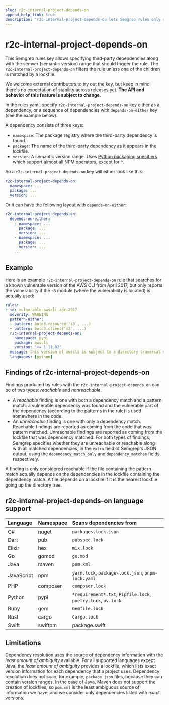 ```yaml
---
slug: r2c-internal-project-depends-on
append_help_link: true
description: "r2c-internal-project-depends-on lets Semgrep rules only return results if the project depends on a specific version of a third-party package."
---
```


# r2c-internal-project-depends-on

This Semgrep rules key allows specifying third-party dependencies along with the semver (semantic version) range that should trigger the rule. The `r2c-internal-project-depends-on` filters the rule unless one of the children is matched by a lockfile. 

We welcome external contributors to try out the key, but keep in mind there's no expectation of stability across releases yet. **The API and behavior of this feature is subject to change**.

In the rules.yaml, specify `r2c-internal-project-depends-on` key either as a dependency, or a sequence of dependencies with `depends-on-either` key (see the example below).

A dependency consists of three keys:

* `namespace`: The package registry where the third-party dependency is found.
* `package`: The name of the third-party dependency as it appears in the lockfile.
* `version`: A semantic version range. Uses [Python packaging specifiers](https://packaging.pypa.io/en/latest/specifiers.html) which support almost all NPM operators, except for `^`.

So a `r2c-internal-project-depends-on` key will either look like this:
```yaml
r2c-internal-project-depends-on:
  namespace: ...
  package: ...
  version: ...
```

Or it can have the following layout with `depends-on-either`:

```yaml
r2c-internal-project-depends-on:
  depends-on-either:
    - namespace: ...
      package: ...
      version: ...
    - namespace: ...
      package: ...
      version: ...
    ...
```

## Example

Here is an example `r2c-internal-project-depends-on` rule that searches for a known vulnerable version of the AWS CLI from April 2017, but only reports the vulnerability if the `s3` module (where the vulnerability is located) is actually used:

```yaml
rules:
- id: vulnerable-awscli-apr-2017
  severity: WARNING
  pattern-either:
  - pattern: boto3.resource('s3', ...)
  - pattern: boto3.client('s3', ...)
  r2c-internal-project-depends-on:
    namespace: pypi
    package: awscli
    version: "<= 1.11.82"
  message: this version of awscli is subject to a directory traversal vulnerability in the s3 module
  languages: [python]
```

## Findings of r2c-internal-project-depends-on

Findings produced by rules with the `r2c-internal-project-depends-on` can be of two types: _reachable_ and _nonreachable_.

- A _reachable_ finding is one with both a dependency match and a pattern match: a vulnerable dependency was found and the vulnerable part of the dependency (according to the patterns in the rule) is used somewhere in the code.
- An _unreachable_ finding is one with only a dependency match. Reachable findings are reported as coming from the code that was pattern matched. Unreachable findings are reported as coming from the lockfile that was dependency matched. For both types of findings, Semgrep specifies whether they are unreachable or reachable along with all matched dependencies, in the `extra` field of Semgrep's JSON output, using the `dependency_match_only` and `dependency_matches` fields, respectively.

A finding is only considered reachable if the file containing the pattern match actually depends on the dependencies in the lockfile containing the dependency match. A file depends on a lockfile if it is the nearest lockfile going up the directory tree.

## r2c-internal-project-depends-on language support 

| Language   | Namespace  | Scans dependencies from                                       |
|:---------- |:-----------|:--------------------------------------------------------------|
| C#         | nuget      | `packages.lock.json`                                          |
| Dart       | pub        | `pubspec.lock`                                                |
| Elixir     | hex        | `mix.lock`                                                    |
| Go         | gomod      | `go.mod`                                                      |
| Java       | maven      | `pom.xml`                                                     |
| JavaScript | npm        | `yarn.lock`, `package-lock.json`, `pnpm-lock.yaml`            |
| PHP        | composer   | `composer.lock`                                               |
| Python     | pypi       | `*requirement*.txt`, `Pipfile.lock`, `poetry.lock`, `uv.lock` |
| Ruby       | gem        | `Gemfile.lock`                                                |
| Rust       | cargo      | `Cargo.lock`                                                  |
| Swift      | swiftpm    | package.swift                                                 |

## Limitations

Dependency resolution uses the source of dependency information with the *least amount of ambiguity* available. For all supported languages except Java, the *least amount of ambiguity* provides a lockfile, which lists exact version information for each dependency that a project uses. Dependency resolution does not scan, for example, `package.json` files, because they can contain version ranges. In the case of Java, Maven does not support the creation of lockfiles, so `pom.xml` is the least ambiguous source of information we have, and we consider only dependencies listed with exact versions.
